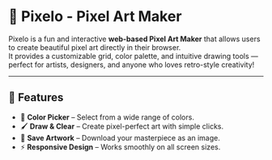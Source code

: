 # 🎨 Pixelo - Pixel Art Maker

Pixelo is a fun and interactive **web-based Pixel Art Maker** that allows users to create beautiful pixel art directly in their browser.  
It provides a customizable grid, color palette, and intuitive drawing tools — perfect for artists, designers, and anyone who loves retro-style creativity!

---

## 🚀 Features
 
- 🎨 **Color Picker** – Select from a wide range of colors.  
- 🖌️ **Draw & Clear** – Create pixel-perfect art with simple clicks.  
- 💾 **Save Artwork** – Download your masterpiece as an image.  
- ⚡ **Responsive Design** – Works smoothly on all screen sizes.  
